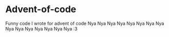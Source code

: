 # Advent-of-code
Funny code I wrote for advent of code
Nya
Nya
Nya
Nya
Nya
Nya
Nya
Nya
Nya
Nya
Nya
Nya
Nya
Nya
Nya
:3
